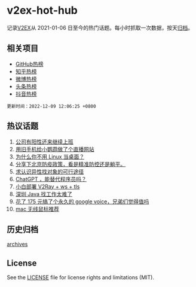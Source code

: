 # v2ex-hot-hub

 记录[V2EX](https://www.v2ex.com/)从 2021-01-06 日至今的热门话题。每小时抓取一次数据，按天[归档](archives)。
 
 ## 相关项目

- [GitHub热榜](https://github.com/lonnyzhang423/github-hot-hub)
- [知乎热榜](https://github.com/lonnyzhang423/zhihu-hot-hub)
- [微博热榜](https://github.com/lonnyzhang423/weibo-hot-hub)
- [头条热榜](https://github.com/lonnyzhang423/toutiao-hot-hub)
- [抖音热榜](https://github.com/lonnyzhang423/douyin-hot-hub)


 `更新时间：2022-12-09 12:06:25 +0800`

## 热议话题

1. [公司有阳性还来继续上班](https://www.v2ex.com/t/901040)
1. [用旧手机给小鹦鹉做了个直播网站](https://www.v2ex.com/t/901039)
1. [为什么你不用 Linux 当桌面？](https://www.v2ex.com/t/901241)
1. [分享下北京防疫政策，看是精准防控还是躺平。](https://www.v2ex.com/t/901226)
1. [求认识异性找对象的可行途径](https://www.v2ex.com/t/901051)
1. [ChatGPT ，能替代程序员吗？](https://www.v2ex.com/t/901052)
1. [小白部署 V2Ray + ws + tls](https://www.v2ex.com/t/901080)
1. [深圳 Java 找工作太难了](https://www.v2ex.com/t/901169)
1. [花了 175 元搞了个永久的 google voice，兄弟们觉得值吗](https://www.v2ex.com/t/901109)
1. [mac 无线鼠标推荐](https://www.v2ex.com/t/901238)

## 历史归档

[archives](archives)

## License

See the [LICENSE](LICENSE) file for license rights and limitations (MIT).
